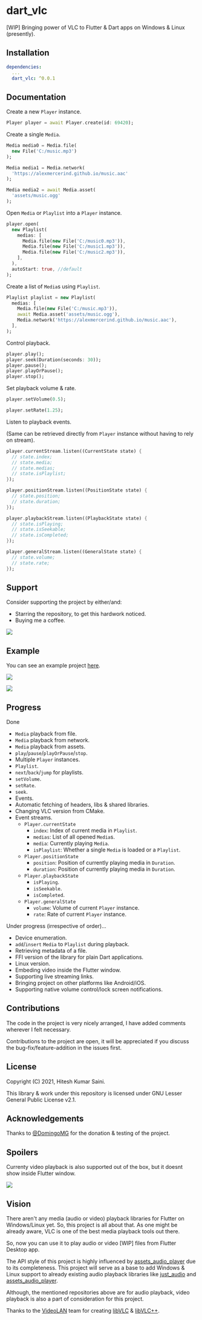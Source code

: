 # dart_vlc

 [WIP] Bringing power of VLC to Flutter & Dart apps on Windows & Linux (presently).


## Installation

```yaml
dependencies:
  ...
  dart_vlc: ^0.0.1
```

## Documentation

Create a new `Player` instance.
```dart
Player player = await Player.create(id: 69420);
```

Create a single `Media`.
```dart
Media media0 = Media.file(
  new File('C:/music.mp3')
);

Media media1 = Media.network(
  'https://alexmercerind.github.io/music.aac'
);

Media media2 = await Media.asset(
  'assets/music.ogg'
);
```

Open `Media` or `Playlist` into a `Player` instance.
```dart
player.open(
  new Playlist(
    medias: [
      Media.file(new File('C:/music0.mp3')),
      Media.file(new File('C:/music1.mp3')),
      Media.file(new File('C:/music2.mp3')),
    ],
  ),
  autoStart: true, //default
);
```

Create a list of `Media`s using `Playlist`.
```dart
Playlist playlist = new Playlist(
  medias: [
    Media.file(new File('C:/music.mp3')),
    await Media.asset('assets/music.ogg'),
    Media.network('https://alexmercerind.github.io/music.aac'),
  ],
);
```

Control playback.
```dart
player.play();
player.seek(Duration(seconds: 30));
player.pause();
player.playOrPause();
player.stop();
```

Set playback volume & rate.
```dart
player.setVolume(0.5);

player.setRate(1.25);
```

Listen to playback events.

(Same can be retrieved directly from `Player` instance without having to rely on stream).

```dart
player.currentStream.listen((CurrentState state) {
  // state.index;
  // state.media;
  // state.medias;
  // state.isPlaylist;
});
```

```dart
player.positionStream.listen((PositionState state) {
  // state.position;
  // state.duration;
});
```

```dart
player.playbackStream.listen((PlaybackState state) {
  // state.isPlaying;
  // state.isSeekable;
  // state.isCompleted;
});
```

```dart
player.generalStream.listen((GeneralState state) {
  // state.volume;
  // state.rate;
});
```

## Support

Consider supporting the project by either/and:
- Starring the repository, to get this hardwork noticed.
- Buying me a coffee.

<a href="https://www.buymeacoffee.com/alexmercerind"><img src="https://img.buymeacoffee.com/button-api/?text=Buy me a coffee&emoji=&slug=alexmercerind&button_colour=FFDD00&font_colour=000000&font_family=Cookie&outline_colour=000000&coffee_colour=ffffff"></a>

## Example

You can see an example project [here](https://github.com/alexmercerind/dart_vlc/blob/master/example/lib/main.dart).

![](https://github.com/alexmercerind/dart_vlc/blob/assets/dart_vlc_0.PNG?raw=true)

![](https://github.com/alexmercerind/dart_vlc/blob/assets/dart_vlc_1.PNG?raw=true)

## Progress

Done

- `Media` playback from file.
- `Media` playback from network.
- `Media` playback from assets.
- `play`/`pause`/`playOrPause`/`stop`.
- Multiple `Player` instances.
- `Playlist`.
- `next`/`back`/`jump` for playlists.
- `setVolume`.
- `setRate`.
- `seek`.
- Events.
- Automatic fetching of headers, libs & shared libraries.
- Changing VLC version from CMake.
- Event streams.
  - `Player.currentState`
    - `index`: Index of current media in `Playlist`.
    - `medias`: List of all opened `Media`s.
    - `media`: Currently playing `Media`.
    - `isPlaylist`: Whether a single `Media` is loaded or a `Playlist`.
  - `Player.positionState`
    - `position`: Position of currently playing media in `Duration`.
    - `duration`: Position of currently playing media in `Duration`.
  - `Player.playbackState`
    - `isPlaying`.
    - `isSeekable`.
    - `isCompleted`.
  - `Player.generalState`
    - `volume`: Volume of current `Player` instance.
    - `rate`: Rate of current `Player` instance.

Under progress (irrespective of order)...

- Device enumeration.
- `add`/`insert` `Media` to `Playlist` during playback.
- Retrieving metadata of a file.
- FFI version of the library for plain Dart applications.
- Linux version.
- Embeding video inside the Flutter window.
- Supporting live streaming links.
- Bringing project on other platforms like Android/iOS.
- Supporting native volume control/lock screen notifications.

## Contributions

The code in the project is very nicely arranged, I have added comments wherever I felt necessary.

Contributions to the project are open, it will be appreciated if you discuss the bug-fix/feature-addition in the issues first.

## License

Copyright (C) 2021, Hitesh Kumar Saini.

This library & work under this repository is licensed under GNU Lesser General Public License v2.1.

## Acknowledgements

Thanks to [@DomingoMG](https://github.com/DomingoMG) for the donation & testing of the project.

## Spoilers

Currenty video playback is also supported out of the box, but it doesnt show inside Flutter window.


![](https://github.com/alexmercerind/dart_vlc/blob/assets/dart_vlc_2.PNG?raw=true)

## Vision

There aren't any media (audio or video) playback libraries for Flutter on Windows/Linux yet. So, this project is all about that.
As one might be already aware, VLC is one of the best media playback tools out there.

So, now you can use it to play audio or video [WIP] files from Flutter Desktop app.

The API style of this project is highly influenced by [assets_audio_player](https://github.com/florent37/Flutter-AssetsAudioPlayer) due to its completeness. This project will serve as a base to add Windows & Linux support to already existing audio playback libraries like [just_audio](https://github.com/ryanheise/just_audio) and [assets_audio_player](https://github.com/florent37/Flutter-AssetsAudioPlayer).

Although, the mentioned repositories above are for audio playback, video playback is also a part of consideration for this project.

Thanks to the [VideoLAN](https://www.videolan.org) team for creating [libVLC](https://github.com/videolan/vlc) & [libVLC++](https://github.com/videolan/libvlcpp).
